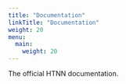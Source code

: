 ```yaml
---
title: "Documentation"
linkTitle: "Documentation"
weight: 20
menu:
  main:
    weight: 20
---
```


The official HTNN documentation.
